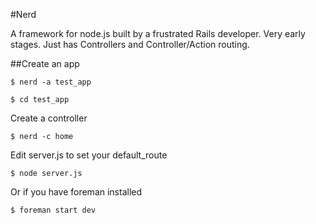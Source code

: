 #Nerd

A framework for node.js built by a frustrated Rails developer.
Very early stages.
Just has Controllers and Controller/Action routing.

##Create an app

```
$ nerd -a test_app
```

```
$ cd test_app
```

Create a controller
```
$ nerd -c home
```

Edit server.js to set your default_route
```
$ node server.js
```

Or if you have foreman installed

```
$ foreman start dev
```

